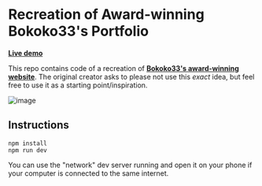 # Recreation of Award-winning Bokoko33's Portfolio

**[Live demo](https://lqthai-portfolio.vercel.app/)**

This repo contains code of a recreation of **[Bokoko33's award-winning website](https://bokoko33.me/)**. The original creator asks to please not use this _exact_ idea,
but feel free to use it as a starting point/inspiration.

![image](https://user-images.githubusercontent.com/105360669/232689635-49a02196-403e-4381-af98-095d522258a8.png)

## Instructions

```
npm install
npm run dev
```

You can use the "network" dev server running and open it on your phone if your computer is connected to the same internet.
